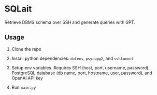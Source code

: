 # SQLait

Retrieve DBMS schema over SSH and generate queries with GPT.

## Usage

1. Clone the repo

2. Install python dependencies: `dotenv`, `psycopg2`, and `sshtunnel`

3. Setup env variables. Requires SSH (host, port, username, password), PostgreSQL database (db name, port, hostname, user, password), and OpenAI API key

4. Run `main.py`